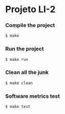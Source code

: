 # Projeto LI-2

### Compile the project
```sh
$ make
```

### Run the project
```sh
$ make run
```

### Clean all the junk
```sh
$ make clean
```

### Software metrics test
```sh
$ make test
```
